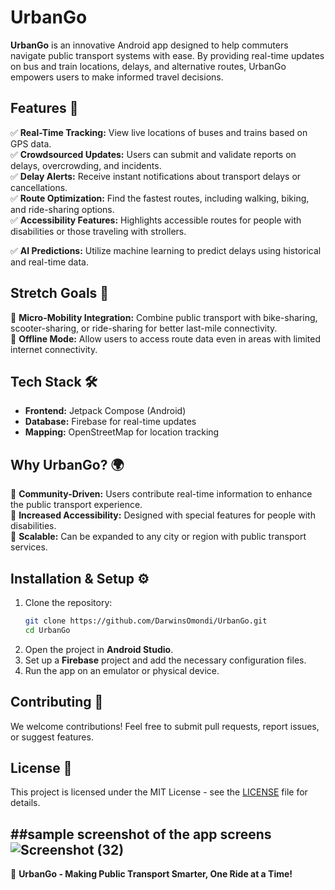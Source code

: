 # UrbanGo

**UrbanGo** is an innovative Android app designed to help commuters navigate public transport systems with ease. By providing real-time updates on bus and train locations, delays, and alternative routes, UrbanGo empowers users to make informed travel decisions.

## Features 🚀

✅ **Real-Time Tracking:** View live locations of buses and trains based on GPS data.  
✅ **Crowdsourced Updates:** Users can submit and validate reports on delays, overcrowding, and incidents.  
✅ **Delay Alerts:** Receive instant notifications about transport delays or cancellations.  
✅ **Route Optimization:** Find the fastest routes, including walking, biking, and ride-sharing options.  
✅ **Accessibility Features:** Highlights accessible routes for people with disabilities or those traveling with strollers.  

✅ **AI Predictions:** Utilize machine learning to predict delays using historical and real-time data.
## Stretch Goals 🎯
🔹 **Micro-Mobility Integration:** Combine public transport with bike-sharing, scooter-sharing, or ride-sharing for better last-mile connectivity.  
🔹 **Offline Mode:** Allow users to access route data even in areas with limited internet connectivity.  

## Tech Stack 🛠️

- **Frontend:** Jetpack Compose (Android)
- **Database:** Firebase for real-time updates
- **Mapping:** OpenStreetMap for location tracking

## Why UrbanGo? 🌍

🔹 **Community-Driven:** Users contribute real-time information to enhance the public transport experience.  
🔹 **Increased Accessibility:** Designed with special features for people with disabilities.  
🔹 **Scalable:** Can be expanded to any city or region with public transport services.  

## Installation & Setup ⚙️

1. Clone the repository:
   ```bash
   git clone https://github.com/DarwinsOmondi/UrbanGo.git
   cd UrbanGo
   ```
2. Open the project in **Android Studio**.
3. Set up a **Firebase** project and add the necessary configuration files.
4. Run the app on an emulator or physical device.

## Contributing 🤝

We welcome contributions! Feel free to submit pull requests, report issues, or suggest features.

## License 📜
This project is licensed under the MIT License - see the [LICENSE](LICENSE) file for details.

##sample screenshot of the app screens
![Screenshot (32)](https://github.com/user-attachments/assets/cb55daf0-9ddd-4b9b-b697-4103953b9ea8)
---

🚀 **UrbanGo - Making Public Transport Smarter, One Ride at a Time!**
